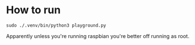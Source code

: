 # How to run

`sudo ./.venv/bin/python3 playground.py`

Apparently unless you're running raspbian you're better off running as root.